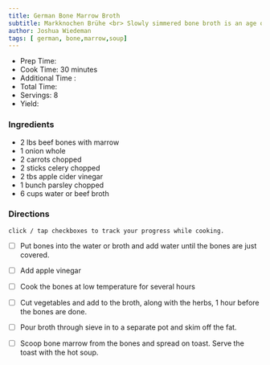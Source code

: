 ```yaml
---
title: German Bone Marrow Broth
subtitle: Markknochen Brühe <br> Slowly simmered bone broth is an age old remedy to strengthen the immune system and cure the common cold. The marrow dissolves during the cooking process, adding flavor and texture to the broth.
author: Joshua Wiedeman
tags: [ german, bone,marrow,soup]
---
```


- Prep Time: 
- Cook Time: 30 minutes
- Additional Time : 
- Total Time: 
- Servings: 8
- Yield: 


### Ingredients

- 2 lbs beef bones with marrow
- 1 onion whole
- 2 carrots chopped
- 2 sticks celery chopped
- 2 tbs apple cider vinegar
- 1 bunch parsley chopped
- 6 cups water or beef broth



### Directions
`click / tap checkboxes to track your progress while cooking.`

- [ ] Put bones into the water or broth and add water until the bones are just covered.
- [ ] Add apple vinegar
- [ ] Cook the bones at low temperature for several hours
- [ ] Cut vegetables and add to the broth, along with the herbs, 1 hour before the bones are done.
- [ ] Pour broth through sieve in to a separate pot and skim off the fat.
- [ ] Scoop bone marrow from the bones and spread on toast. Serve the toast with the hot soup.



